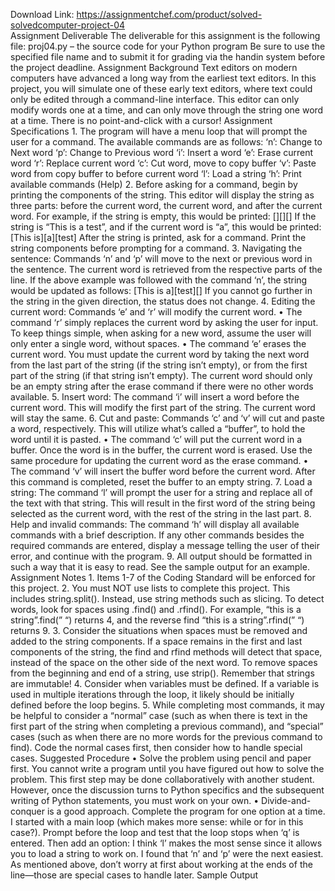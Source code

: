 Download Link: https://assignmentchef.com/product/solved-solvedcomputer-project-04
<br>
Assignment Deliverable The deliverable for this assignment is the following file: proj04.py – the source code for your Python program Be sure to use the specified file name and to submit it for grading via the handin system before the project deadline. Assignment Background Text editors on modern computers have advanced a long way from the earliest text editors. In this project, you will simulate one of these early text editors, where text could only be edited through a command-line interface. This editor can only modify words one at a time, and can only move through the string one word at a time. There is no point-and-click with a cursor! Assignment Specifications 1. The program will have a menu loop that will prompt the user for a command. The available commands are as follows: ‘n’: Change to Next word ‘p’: Change to Previous word ‘i’: Insert a word ‘e’: Erase current word ‘r’: Replace current word ‘c’: Cut word, move to copy buffer ‘v’: Paste word from copy buffer to before current word ‘l’: Load a string ‘h’: Print available commands (Help) 2. Before asking for a command, begin by printing the components of the string. This editor will display the string as three parts: before the current word, the current word, and after the current word. For example, if the string is empty, this would be printed: [][][] If the string is “This is a test”, and if the current word is “a”, this would be printed: [This is][a][test] After the string is printed, ask for a command. Print the string components before prompting for a command. 3. Navigating the sentence: Commands ‘n’ and ‘p’ will move to the next or previous word in the sentence. The current word is retrieved from the respective parts of the line. If the above example was followed with the command ‘n’, the string would be updated as follows: [This is a][test][] If you cannot go further in the string in the given direction, the status does not change. 4. Editing the current word: Commands ‘e’ and ‘r’ will modify the current word. • The command ‘r’ simply replaces the current word by asking the user for input. To keep things simple, when asking for a new word, assume the user will only enter a single word, without spaces. • The command ‘e’ erases the current word. You must update the current word by taking the next word from the last part of the string (if the string isn’t empty), or from the first part of the string (if that string isn’t empty). The current word should only be an empty string after the erase command if there were no other words available. 5. Insert word: The command ‘i’ will insert a word before the current word. This will modify the first part of the string. The current word will stay the same. 6. Cut and paste: Commands ‘c’ and ‘v’ will cut and paste a word, respectively. This will utilize what’s called a “buffer”, to hold the word until it is pasted. • The command ‘c’ will put the current word in a buffer. Once the word is in the buffer, the current word is erased. Use the same procedure for updating the current word as the erase command. • The command ‘v’ will insert the buffer word before the current word. After this command is completed, reset the buffer to an empty string. 7. Load a string: The command ‘l’ will prompt the user for a string and replace all of the text with that string. This will result in the first word of the string being selected as the current word, with the rest of the string in the last part. 8. Help and invalid commands: The command ‘h’ will display all available commands with a brief description. If any other commands besides the required commands are entered, display a message telling the user of their error, and continue with the program. 9. All output should be formatted in such a way that it is easy to read. See the sample output for an example. Assignment Notes 1. Items 1-7 of the Coding Standard will be enforced for this project. 2. You must NOT use lists to complete this project. This includes string.split(). Instead, use string methods such as slicing. To detect words, look for spaces using .find() and .rfind(). For example, “this is a string”.find(” “) returns 4, and the reverse find “this is a string”.rfind(” “) returns 9. 3. Consider the situations when spaces must be removed and added to the string components. If a space remains in the first and last components of the string, the find and rfind methods will detect that space, instead of the space on the other side of the next word. To remove spaces from the beginning and end of a string, use strip(). Remember that strings are immutable! 4. Consider when variables must be defined. If a variable is used in multiple iterations through the loop, it likely should be initially defined before the loop begins. 5. While completing most commands, it may be helpful to consider a “normal” case (such as when there is text in the first part of the string when completing a previous command), and “special” cases (such as when there are no more words for the previous command to find). Code the normal cases first, then consider how to handle special cases. Suggested Procedure • Solve the problem using pencil and paper first. You cannot write a program until you have figured out how to solve the problem. This first step may be done collaboratively with another student. However, once the discussion turns to Python specifics and the subsequent writing of Python statements, you must work on your own. • Divide-and-conquer is a good approach. Complete the program for one option at a time. I started with a main loop (which makes more sense: while or for in this case?). Prompt before the loop and test that the loop stops when ‘q’ is entered. Then add an option: I think ‘l’ makes the most sense since it allows you to load a string to work on. I found that ‘n’ and ‘p’ were the next easiest. As mentioned above, don’t worry at first about working at the ends of the line—those are special cases to handle later. Sample Output
